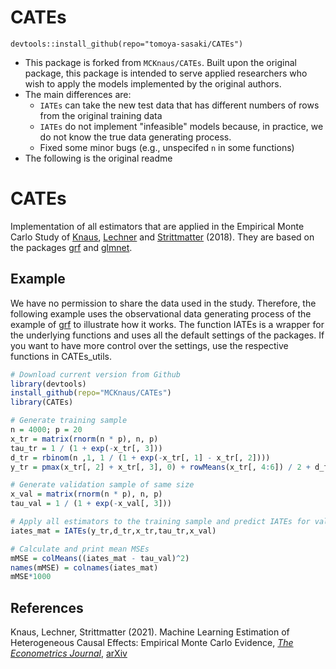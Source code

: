 # CATEs

```
devtools::install_github(repo="tomoya-sasaki/CATEs")
```

* This package is forked from `MCKnaus/CATEs`. Built upon the original package, this package is intended to serve applied researchers who wish to apply the models implemented by the original authors. 
* The main differences are:
	* `IATEs` can take the new test data that has different numbers of rows from the original training data
	* `IATEs` do not implement "infeasible" models because, in practice, we do not know the true data generating process. 
	* Fixed some minor bugs (e.g., unspecifed `n` in some functions)
* The following is the original readme

# CATEs
Implementation of all estimators that are applied in the Empirical Monte Carlo Study of [Knaus](https://mcknaus.github.io/), [Lechner](https://www.michael-lechner.eu/) and [Strittmatter](http://www.anthonystrittmatter.com/home) (2018). They are based on the packages [grf](https://github.com/grf-labs/grf) and [glmnet](https://github.com/cran/glmnet).

## Example
We have no permission to share the data used in the study. Therefore, the following example uses the observational data generating process of the example of [grf](https://github.com/grf-labs/grf) to illustrate how it works. The function IATEs is a wrapper for the underlying functions and uses all the default settings of the packages. If you want to have more control over the settings, use the respective functions in CATEs_utils.

```R
# Download current version from Github
library(devtools)
install_github(repo="MCKnaus/CATEs")
library(CATEs)

# Generate training sample
n = 4000; p = 20
x_tr = matrix(rnorm(n * p), n, p)
tau_tr = 1 / (1 + exp(-x_tr[, 3]))
d_tr = rbinom(n ,1, 1 / (1 + exp(-x_tr[, 1] - x_tr[, 2])))
y_tr = pmax(x_tr[, 2] + x_tr[, 3], 0) + rowMeans(x_tr[, 4:6]) / 2 + d_tr * tau_tr + rnorm(n)

# Generate validation sample of same size
x_val = matrix(rnorm(n * p), n, p)
tau_val = 1 / (1 + exp(-x_val[, 3]))

# Apply all estimators to the training sample and predict IATEs for validation sample
iates_mat = IATEs(y_tr,d_tr,x_tr,tau_tr,x_val)

# Calculate and print mean MSEs
mMSE = colMeans((iates_mat - tau_val)^2)
names(mMSE) = colnames(iates_mat)
mMSE*1000
```


## References

Knaus, Lechner, Strittmatter (2021). Machine Learning Estimation of Heterogeneous Causal
Effects: Empirical Monte Carlo Evidence, [*The Econometrics Journal*](https://academic.oup.com/ectj/article/24/1/134/5854188?guestAccessKey=712f5753-3a71-4b36-b1b6-45ef7fed36fc), [arXiv](https://arxiv.org/abs/1810.13237)

